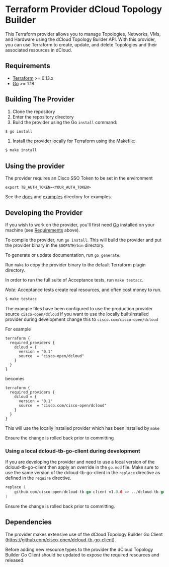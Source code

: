 # Terraform Provider dCloud Topology Builder

This Terraform provider allows you to manage Topologies, Networks, VMs, and Hardware using the dCloud Topology Builder API. With this provider, you can use Terraform to create, update, and delete Topologies and their associated resources in dCloud.

## Requirements

-	[Terraform](https://www.terraform.io/downloads.html) >= 0.13.x
-	[Go](https://golang.org/doc/install) >= 1.18

## Building The Provider

1. Clone the repository
1. Enter the repository directory
1. Build the provider using the Go `install` command: 
```sh
$ go install
```
1. Install the provider locally for Terraform using the Makefile:
```sh
$ make install
```

## Using the provider

The provider requires an Cisco SSO Token to be set in the environment

`export TB_AUTH_TOKEN=<YOUR_AUTH_TOKEN>`

See the [docs](/docs) and [examples](/examples) directory for examples.

## Developing the Provider

If you wish to work on the provider, you'll first need [Go](http://www.golang.org) installed on your machine (see [Requirements](#requirements) above).

To compile the provider, run `go install`. This will build the provider and put the provider binary in the `$GOPATH/bin` directory.

To generate or update documentation, run `go generate`.

Run `make` to copy the provider binary to the default Terraform plugin directory.

In order to run the full suite of Acceptance tests, run `make testacc`.

*Note:* Acceptance tests create real resources, and often cost money to run.

```sh
$ make testacc
```

The example files have been configured to use the production provider source `cisco-open/dcloud` if you want to use the locally built/installed provider during development change this to `cisco.com/cisco-open/dcloud`

For example

```hcl
terraform {
  required_providers {
    dcloud = {
      version = "0.1"
      source  = "cisco-open/dcloud"
    }
  }
}
```
becomes

```hcl
terraform {
  required_providers {
    dcloud = {
      version = "0.1"
      source  = "cisco.com/cisco-open/dcloud"
    }
  }
}
```
This will use the locally installed provider which has been installed by `make`

Ensure the change is rolled back prior to committing

### Using a local dcloud-tb-go-client during development

If you are developing the provider and need to use a local version of the dcloud-tb-go-client then apply an override in the `go.mod` file.
Make sure to use the same version of the dcloud-tb-go-client in the `replace` directive as defined in the `require` directive.

```go
replace (
    github.com/cisco-open/dcloud-tb-go-client v1.0.6 => ../dcloud-tb-go-client
)
```

Ensure the change is rolled back prior to committing.

## Dependencies

The provider makes extensive use of the dCloud Topology Builder Go Client (https://github.com/cisco-open/dcloud-tb-go-client).

Before adding new resource types to the provider the dCloud Topology Builder Go Client should be updated to expose the required resources and released.
